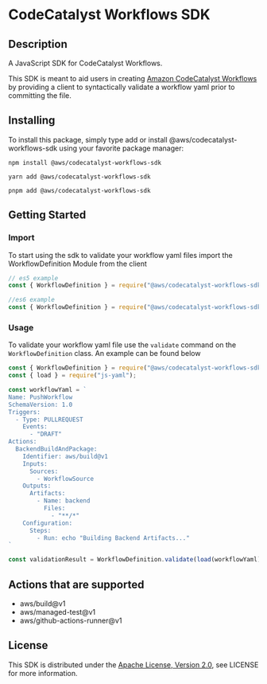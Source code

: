 # CodeCatalyst Workflows SDK

## Description

A JavaScript SDK for CodeCatalyst Workflows.

This SDK is meant to aid users in creating [Amazon CodeCatalyst Workflows](https://docs.aws.amazon.com/codecatalyst/latest/userguide/flows.html)
by providing a client to syntactically validate a workflow yaml prior to committing the file. 

## Installing

To install this package, simply type add or install @aws/codecatalyst-workflows-sdk using your favorite package manager:
```shell
npm install @aws/codecatalyst-workflows-sdk
```

```shell
yarn add @aws/codecatalyst-workflows-sdk
```

```shell
pnpm add @aws/codecatalyst-workflows-sdk
```

## Getting Started

### Import 
To start using the sdk to validate your workflow yaml files import the WorkflowDefinition Module from the client

```javascript
// es5 example
const { WorkflowDefinition } = require("@aws/codecatalyst-workflows-sdk");
```

```javascript
//es6 example
const { WorkflowDefinition } = require("@aws/codecatalyst-workflows-sdk");
```

### Usage 
To validate your workflow yaml file use the `validate` command on the `WorkflowDefinition` class. An example can be found
below

```javascript
const { WorkflowDefinition } = require("@aws/codecatalyst-workflows-sdk");
const { load } = require("js-yaml");

const workflowYaml = `
Name: PushWorkflow
SchemaVersion: 1.0
Triggers:
  - Type: PULLREQUEST
    Events:
      - "DRAFT"
Actions:
  BackendBuildAndPackage:
    Identifier: aws/build@v1
    Inputs:
      Sources:
        - WorkflowSource
    Outputs:
      Artifacts:
        - Name: backend
          Files:
            - "**/*"
    Configuration:
      Steps:
        - Run: echo "Building Backend Artifacts..."
`

const validationResult = WorkflowDefinition.validate(load(workflowYaml))
```

## Actions that are supported 

- aws/build@v1
- aws/managed-test@v1
- aws/github-actions-runner@v1


## License

This SDK is distributed under the [Apache License, Version 2.0](https://www.apache.org/licenses/LICENSE-2.0), see LICENSE for more information.

